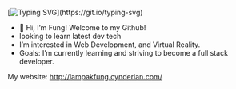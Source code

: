 [![Typing SVG](https://readme-typing-svg.herokuapp.com/?lines=I+am+a+front+end+developer!)](https://git.io/typing-svg)
- 👋 Hi, I’m Fung! Welcome to my Github!
- looking to learn latest dev tech
- I’m interested in Web Development, and Virtual Reality.
- Goals: I’m currently learning and striving to become a full stack developer.

My website: http://lampakfung.cynderian.com/
